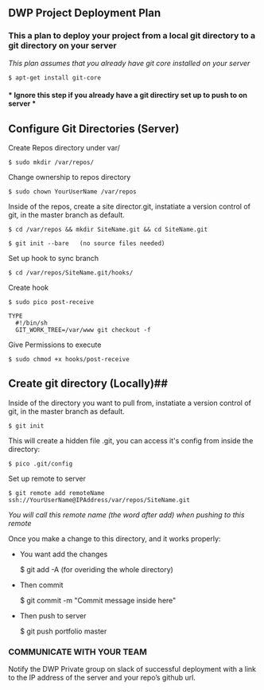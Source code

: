 ## DWP Project Deployment Plan ##


### This a plan to deploy your project from a local git directory to a git directory on your server ###


*This plan assumes that you already have git core installed on your server*
    
    $ apt-get install git-core

#### * Ignore this step if you already have a git directiry set up to push to on server * ####

## Configure Git Directories (**Server**) ##

Create Repos directory under var/

    $ sudo mkdir /var/repos/
    
Change ownership to repos directory

    $ sudo chown YourUserName /var/repos
    
Inside of the repos, create a site director.git, instatiate a version control of git, in the master branch as default.

    $ cd /var/repos && mkdir SiteName.git && cd SiteName.git
    
    $ git init --bare   (no source files needed)

Set up hook to sync branch

    $ cd /var/repos/SiteName.git/hooks/
    
Create hook

    $ sudo pico post-receive
    
    TYPE
      #!/bin/sh
      GIT_WORK_TREE=/var/www git checkout -f

Give Permissions to execute

    $ sudo chmod +x hooks/post-receive
    

## Create git directory (**Locally**)##

Inside of the directory you want to pull from, instatiate a version control of git, in the master branch as default.

    $ git init

This will create a hidden file .git, you can access it's config from inside the directory:

    $ pico .git/config 
    
Set up remote to server 

    $ git remote add remoteName ssh://YourUserName@IPAddress/var/repos/SiteName.git
    
*You will call this remote name (the word after add) when pushing to this remote*

    
 Once you make a change to this directory, and it works properly:
 
 * You want add the changes
    
    $ git add -A (for overiding the whole directory)
    
 
 * Then commit
    
    $ git commit -m "Commit message inside here"
    
    
 * Then push to server
    
    $ git push portfolio master
    


### COMMUNICATE WITH YOUR TEAM ###

Notify the DWP Private group on slack of successful deployment with a link to the IP address of the server and your repo’s github url.
